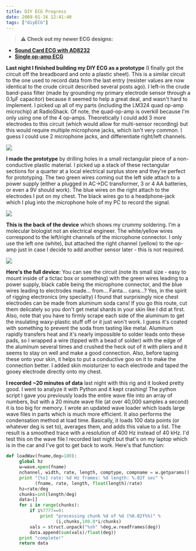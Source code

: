 ```yaml
---
title: DIY ECG Progress
date: 2009-01-16 12:41:40
tags: ["diyECG"]
---
```




> **⚠️ Check out my newer ECG designs:** 
* [**Sound Card ECG with AD8232**](https://swharden.com/blog/2019-03-15-sound-card-ecg-with-ad8232/)
* [**Single op-amp ECG**](https://swharden.com/blog/2016-08-08-diy-ecg-with-1-op-amp/)

__Last night I finished building my DIY ECG as a prototype__ (I finally got the circuit off the breadboard and onto a plastic sheet). This is a similar circuit to the one used to record data from the last entry (resister values are now identical to the crude circuit described several posts ago). I left-in the crude band-pass filter (made by grounding my primary electrode sensor through a 0.1µF capacitor) because it seemed to help a great deal, and wasn't hard to implement. I picked up all of my parts (including the LM324 quad op-amp microchip) at RadioShack. Of note, the quad-op-amp is overkill because I'm only using one of the 4 op-amps. Theoretically I could add 3 more electrodes to this circuit (which would allow for multi-sensor recording) but this would require multiple microphone jacks, which isn't very common. I guess I could use 2 microphone jacks, and differentiate right/left channels.

<div class="text-center img-border">

![](https://swharden.com/static/2009/01/16/diy_ecg5.jpg)

</div>

__I made the prototype__ by drilling holes in a small rectangular piece of a non-conductive plastic material. I picked up a stack of these rectangular sections for a quarter at a local electrical surplus store and they're perfect for prototyping. The two green wires coming out the left side attach to a power supply (either a plugged in AC-&gt;DC transformer, 3 or 4 AA batteries, or even a 9V should work). The blue wires on the right attach to the electrodes I put on my chest. The black wires go to a headphone-jack which I plug into the microphone hole of my PC to record the signal.

<div class="text-center img-border">

![](https://swharden.com/static/2009/01/16/diy_ecg6.jpg)

</div>

__This is the back of the device__ which shows my crummy soldering. I'm a molecular biologist not an electrical engineer. The white/yellow wires correspond to the left/right channels of the microphone connector. I only use the left one (white), but attached the right channel (yellow) to the op-amp just in case I decide to add another sensor later - this is not required.

<div class="text-center img-border">

![](https://swharden.com/static/2009/01/16/diy_ecg7.jpg)

</div>

__Here's the full device:__ You can see the circuit (note its small size - easy to mount inside of a tictac box or something) with the green wires leading to a power supply, black cable being the microphone connector, and the blue wires leading to electrodes made... from... Fanta... cans...? Yes, in the spirit of rigging electronics (my specialty) I found that surprisingly nice chest electrodes can be made from aluminum soda cans! If you go this route, cut them delicately so you don't get metal shards in your skin like I did at first. Also, note that you have to firmly scrape each side of the aluminum to get the insulating waxy-plastic stuff off or it just won't work. I guess it's coated with something to prevent the soda from tasting like metal. Aluminum rapidly transfers heat and it's nearly impossible to solder leads onto these pads, so I wrapped a wire (tipped with a bead of solder) with the edge of the aluminum several times and crushed the heck out of it with pliers and it seems to stay on well and make a good connection. Also, before taping these onto your skin, it helps to put a conductive goo on it to make the connection better. I added skin moisturizer to each electrode and taped the gooey electrode directly onto my chest.

__I recorded ~20 minutes of data__ last night with this rig and it looked pretty good. I went to analyze it with Python and it kept crashing! The python script I gave you previously loads the entire wave file into an array of numbers, but with a 20 minute wave file (at over 40,000 samples a second) it is too big for memory. I wrote an updated wave loader which loads large wave files in parts which is much more efficient. It also performs the condensation method at load time. Basically, it loads 100 data points (or whatever deg is set to), averages them, and adds this value to a list. The result is a smoothed trace with a resolution of 400 Hz instead of 40 kHz. I'd test this on the wave file I recorded last night but that's on my laptop which is in the car and I've got to get back to work. Here's that function:

```python
def loadWav(fname,deg=100):
     global hz
     w=wave.open(fname)
     nchannel, width, rate, length, comptype, compname = w.getparams()
     print "[%s] rate: %d Hz frames: %d length: %.02f sec" %
           (fname, rate, length, float(length)/rate)
     hz=rate/deg
     chunks=int(length/deg)
     data=[]
     for i in range(chunks):
         if i%7777==0:
             print "processing chunk %d of %d (%0.02f%%)" %
                   (i,chunks,100.0*i/chunks)
         vals = struct.unpack("%sh" %deg,w.readframes(deg))
         data.append(sum(vals)/float(deg))
     print "complete!"
     return data
```

